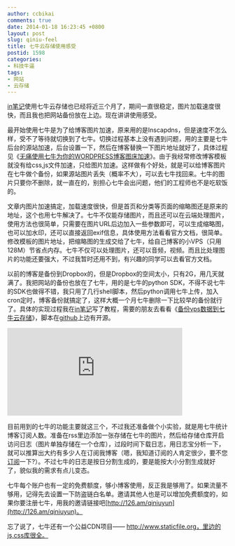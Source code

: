 ```yaml
---
author: ccbikai
comments: true
date: 2014-01-18 16:23:45 +0800
layout: post
slug: qiniu-feel
title: 七牛云存储使用感受
postid: 1598
categories:
- 科技牛逼
tags:
- 网站
- 云存储
---
```

[in笔记](http://www.inbiji.com)使用七牛云存储也已经将近三个月了，期间一直很稳定，图片加载速度很快，而且我也把网站备份放在上边。现在讲讲使用感受。

<!-- more -->
最开始使用七牛是为了给博客图片加速，原来用的是Inscapdns，但是速度不怎么样，受不了等待就切换到了七牛。切换过程基本上没有遇到问题，用的主要是七牛后台的源站加速，后台设置一下，然后在博客替换一下图片地址就好了，具体过程见《[无痛使用七牛为你的WORDPRESS博客图床加速](http://www.inbiji.com/biji/using-seven-cattle-painless-wordpress-blog-for-your-bed-acceleration-diagram.html)》。由于我经常修改博客模板就没有给css,js文件加速，只给图片加速。这样做有个好处，就是可以给博客图片在七牛做个备份，如果源站图片丢失（概率不大），可以去七牛找回来。七牛的图片只要你不删除，就一直在的，别担心七牛会出问题，他们的工程师也不是吃软饭的。

文章内图片加速搞定，加载速度很快，但是首页和分类等页面的缩略图还是原来的地址，这个也用七牛解决了。七牛不仅能存储图片，而且还可以在云端处理图片，使用方法也很简单，只需要在图片URL后边加入一些参数即可，可以生成缩略图，也可以加水印，还可以直接返回exif信息，具体使用方法看看官方文档，很简单。修改模板的图片地址，把缩略图的生成交给了七牛，给自己博客的小VPS（只用128M）节省点内存。七牛不仅可以处理图片，还可以音频，视频。而且比处理图片的功能还要强大，不过我暂时还用不到，有兴趣的同学可以去看官方文档。

以前的博客是备份到Dropbox的，但是Dropbox的空间太小，只有2G，用几天就满了。我把网站的备份也放在了七牛，用的是七牛的python SDK，不得不说七牛的SDK也做得不错，我只用了几行shell脚本，然后python调用七牛上传，加入cron定时，博客备份就搞定了，这样大概一个月七牛删除一下比较早的备份就行了。具体的实现过程我在[in笔记](http://www.inbiji.com)写了教程，需要的朋友去看看《[备份vps数据到七牛云存储](http://www.inbiji.com/biji/vps-backup-data-to-cloud-storage-seven-cattle.html)》，脚本在[github](https://github.com/ccbikai/backuptoqiniu)上边有开源。

<iframe src="http://lab.lepture.com/github-cards/card.html?user=ccbikai&repo=backuptoqiniu" frameborder="0" scrolling="0" width="400" height="200" allowtransparency></iframe>

目前用到的七牛的功能主要就这三个，不过我还准备做个小实验，就是用七牛统计博客订阅人数。准备在rss里边添加一张存储在七牛的图片，然后给存储仓库开启访问日志（图片单独存储在一个仓库），过段时间下载日志，用日志宝分析一下，就可以推算出大约有多少人在订阅我博客（嗯，我知道订阅的人肯定很少，要不您[订阅](http://feed.miantiao.me)一下?）。不过七牛的日志是按日分割生成的，要是能按大小分割生成就好了，貌似我的需求有点儿变态。

七牛每个账户也有一定的免费额度，够小博客使用，反正我是够用了。如果流量不够用，记得先去设置一下防盗链白名单。邀请其他人也是可以增加免费额度的，如果你要注册七牛，用我的邀请链接吧[http://126.am/qiniuyun](http://126.am/qiniuyun)。

忘了说了，七牛还有一个公益CDN项目—— http://www.staticfile.org，里边的js,css库很全。
